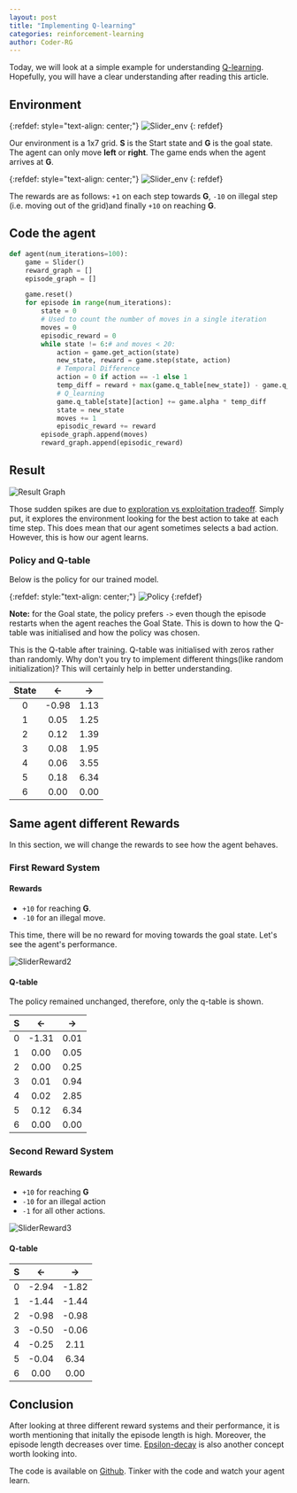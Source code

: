 ```yaml
---
layout: post
title: "Implementing Q-learning"
categories: reinforcement-learning
author: Coder-RG
---
```


Today, we will look at a simple example for understanding [Q-learning](https://en.wikipedia.org/wiki/Q-learning). Hopefully, you will have a clear understanding after reading this article.

## Environment

{:refdef: style="text-align: center;"}
![Slider_env]({{site.baseurl}}/assets/images/env1.png)
{: refdef}

Our environment is a 1x7 grid. **S** is the Start state and **G** is the goal state.
The agent can only move **left** or **right**. The game ends when the agent arrives at **G**.

{:refdef: style="text-align: center;"}
![Slider_env]({{site.baseurl}}/assets/images/env_reward.png)
{: refdef}

The rewards are as follows: `+1` on each step towards **G**, `-10` on illegal step
(i.e. moving out of the grid)and finally `+10` on reaching **G**.


## Code the agent
```python
def agent(num_iterations=100):
    game = Slider()
    reward_graph = []
    episode_graph = []

    game.reset()
    for episode in range(num_iterations):
        state = 0
        # Used to count the number of moves in a single iteration
        moves = 0
        episodic_reward = 0
        while state != 6:# and moves < 20:
            action = game.get_action(state)
            new_state, reward = game.step(state, action)
            # Temporal Difference
            action = 0 if action == -1 else 1
            temp_diff = reward + max(game.q_table[new_state]) - game.q_table[state][action]
            # Q_learning
            game.q_table[state][action] += game.alpha * temp_diff
            state = new_state
            moves += 1
            episodic_reward += reward
        episode_graph.append(moves)
        reward_graph.append(episodic_reward)
```

## Result

![Result Graph]({{site.baseurl}}/assets/images/slider_graph.png)

Those sudden spikes are due to [exploration vs exploitation tradeoff](https://www.baeldung.com/cs/epsilon-greedy-q-learning#1-exploration-vs-exploitation-tradeoff). Simply put, it explores
the environment looking for the best action to take at each time step. This does mean that our
agent sometimes selects a bad action. However, this is how our agent learns.

### Policy and Q-table
Below is the policy for our trained model.

{:refdef: style:"text-align: center;"}
![Policy]({{site.baseurl}}/assets/images/slider_policy.png)
{:refdef}

**Note:** for the Goal state, the policy prefers `->` even though the episode
restarts when the agent reaches the Goal State. This is down to how the Q-table
was initialised and how the policy was chosen.

This is the Q-table after training. Q-table was initialised with zeros rather
than randomly. Why don't you try to implement different things(like random initialization)?
This will certainly help in better understanding.

|State|<-|->|
|:---:|:----:|:----:|
|0|-0.98|1.13|
|1|0.05|1.25|
|2|0.12|1.39|
|3|0.08|1.95|
|4|0.06|3.55|
|5|0.18|6.34|
|6|0.00|0.00|

## Same agent different Rewards

In this section, we will change the rewards to see how the agent behaves.

### First Reward System

#### Rewards
- `+10` for reaching **G**.
- `-10` for an illegal move.

This time, there will be no reward for moving towards the goal
state. Let's see the agent's performance.

![SliderReward2]({{site.baseurl}}/assets/images/SliderReward2graphs.png)

#### Q-table

The policy remained unchanged, therefore, only the q-table is shown.

| S |  <-  |  ->  |
| :---:|:---:|:---:|
| 0 |-1.31 | 0.01 |
| 1 | 0.00 | 0.05 |
| 2 | 0.00 | 0.25 |
| 3 | 0.01 | 0.94 |
| 4 | 0.02 | 2.85 |
| 5 | 0.12 | 6.34 |
| 6 | 0.00 | 0.00 |

### Second Reward System

#### Rewards
- `+10` for reaching **G**
- `-10` for an illegal action
- `-1` for all other actions.

![SliderReward3]({{site.baseurl}}/assets/images/SliderReward3graphs.png)

#### Q-table

| S |  <-  |  ->  |
|:---:|:---:|:---:|
| 0 |-2.94 |-1.82 |
| 1 |-1.44 |-1.44 |
| 2 |-0.98 |-0.98 |
| 3 |-0.50 |-0.06 |
| 4 |-0.25 | 2.11 |
| 5 |-0.04 | 6.34 |
| 6 | 0.00 | 0.00 |

## Conclusion

After looking at three different reward systems and their performance,
it is worth mentioning that initally the episode length is high.
Moreover, the episode length decreases over time. [Epsilon-decay](https://datascience.stackexchange.com/questions/81438/dqn-with-decaying-epsilon)
is also another concept worth looking into.

The code is available on [Github](https://github.com/Coder-RG/blog-content/tree/master/slider).
Tinker with the code and watch your agent learn.
